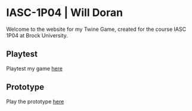 # IASC-1P04 | Will Doran

Welcome to the website for my Twine Game, created for the course IASC 1P04 at Brock University.

## Playtest

Playtest my game [here](playtest/playtest)

## Prototype

Play the prototype [here](https://williamtdoran.github.io/IASC-1P04/builds/ASG_03_10312020_2.html)

